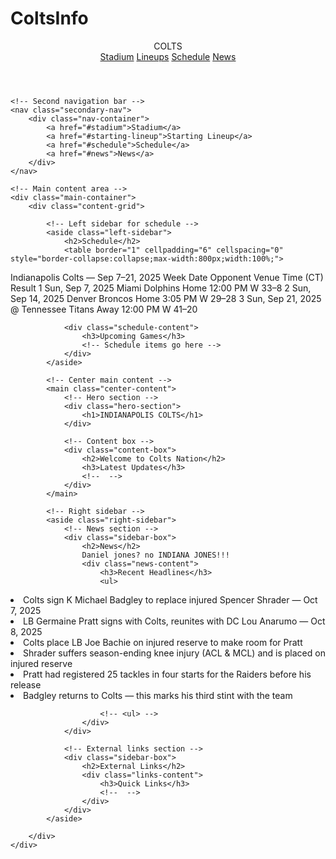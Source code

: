 # ColtsInfo
<html lang="en">
<head>
    <meta charset="UTF-8">
    <meta name="viewport" content="width=device-width, initial-scale=1.0">
    <title>Indianapolis Colts - Homepage</title>
    <link rel="stylesheet" href="colts-styles.css">
</head>
<body>
    <!-- Top header with logo and navigation -->
    <header class="main-header">
        <div class="header-container">
            <div class="logo">COLTS</div>
            <nav class="top-nav">
                <a href="#stadium">Stadium</a>
                <a href="#lineups">Lineups</a>
                <a href="#schedule">Schedule</a>
                <a href="#news">News</a>
            </nav>
        </div>
    </header>

    <!-- Second navigation bar -->
    <nav class="secondary-nav">
        <div class="nav-container">
            <a href="#stadium">Stadium</a>
            <a href="#starting-lineup">Starting Lineup</a>
            <a href="#schedule">Schedule</a>
            <a href="#news">News</a>
        </div>
    </nav>

    <!-- Main content area -->
    <div class="main-container">
        <div class="content-grid">
            
            <!-- Left sidebar for schedule -->
            <aside class="left-sidebar">
                <h2>Schedule</h2>
                <table border="1" cellpadding="6" cellspacing="0" style="border-collapse:collapse;max-width:800px;width:100%;">
  <caption style="font-weight:600;margin:8px 0;">Indianapolis Colts — Sep 7–21, 2025</caption>
  <thead style="background:#f2f2f2;">
    <tr>
      <th>Week</th>
      <th>Date</th>
      <th>Opponent</th>
      <th>Venue</th>
      <th>Time (CT)</th>
      <th>Result</th>
    </tr>
  </thead>
  <tbody>
    <tr>
      <td>1</td>
      <td>Sun, Sep 7, 2025</td>
      <td>Miami Dolphins</td>
      <td>Home</td>
      <td>12:00 PM</td>
      <td>W 33–8</td>
    </tr>
    <tr>
      <td>2</td>
      <td>Sun, Sep 14, 2025</td>
      <td>Denver Broncos</td>
      <td>Home</td>
      <td>3:05 PM</td>
      <td>W 29–28</td>
    </tr>
    <tr>
      <td>3</td>
      <td>Sun, Sep 21, 2025</td>
      <td>@ Tennessee Titans</td>
      <td>Away</td>
      <td>12:00 PM</td>
      <td>W 41–20</td>
    </tr>
  </tbody>
</table>

                <div class="schedule-content">
                    <h3>Upcoming Games</h3>
                    <!-- Schedule items go here -->
                </div>
            </aside>

            <!-- Center main content -->
            <main class="center-content">
                <!-- Hero section -->
                <div class="hero-section">
                    <h1>INDIANAPOLIS COLTS</h1>
                </div>

                <!-- Content box -->
                <div class="content-box">
                    <h2>Welcome to Colts Nation</h2>
                    <h3>Latest Updates</h3>
                    <!--  -->
                </div>
            </main>

            <!-- Right sidebar -->
            <aside class="right-sidebar">
                <!-- News section -->
                <div class="sidebar-box">
                    <h2>News</h2>
                    Daniel jones? no INDIANA JONES!!!
                    <div class="news-content">
                        <h3>Recent Headlines</h3>
                        <ul>
  <li>Colts sign K Michael Badgley to replace injured Spencer Shrader — Oct 7, 2025</li>
  <li>LB Germaine Pratt signs with Colts, reunites with DC Lou Anarumo — Oct 8, 2025</li>
  <li>Colts place LB Joe Bachie on injured reserve to make room for Pratt</li>
  <li>Shrader suffers season-ending knee injury (ACL & MCL) and is placed on injured reserve</li>
  <li>Pratt had registered 25 tackles in four starts for the Raiders before his release</li>
  <li>Badgley returns to Colts — this marks his third stint with the team</li>
</ul>

                        <!-- <ul> -->
                    </div>
                </div>

                <!-- External links section -->
                <div class="sidebar-box">
                    <h2>External Links</h2>
                    <div class="links-content">
                        <h3>Quick Links</h3>
                        <!--  -->
                    </div>
                </div>
            </aside>

        </div>
    </div>

</body>
</html>
